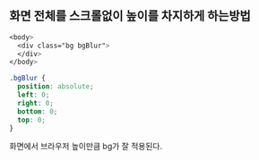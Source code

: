 ## 화면 전체를 스크롤없이 높이를 차지하게 하는방법

```css
<body>
  <div class="bg bgBlur">
  </div>
</body>

.bgBlur {
  position: absolute;
  left: 0;
  right: 0;
  bottom: 0;
  top: 0;
}
```

화면에서 브라우저 높이만큼 bg가 잘 적용된다.
